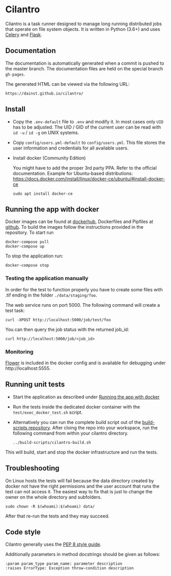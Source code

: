 # Cilantro

Cilantro is a task runner designed to manage long running distributed jobs that
operate on file system objects. It is written in Python (3.6+) and uses
[Celery](http://docs.celeryproject.org/) and [Flask](http://flask.pocoo.org/).

## Documentation

The documentation is automatically generated when a commit is pushed to the
master branch.
The documentation files are held on the special branch `gh-pages`.

The generated HTML can be viewed via the following URL:

    https://dainst.github.io/cilantro/

## Install

* Copy the `.env-default` file to `.env` and modify it. In most cases only
  `UID` has to be adjusted. The UID / GID of the current user can be read with
  `id -u` / `id -g` on UNIX systems.
  
* Copy `config/users.yml-default` to `config/users.yml`. This file stores the
  user information and credentials for all available users.

* Install docker (Community Edition)

    You might have to add the proper 3rd party PPA. Refer to the official
    documentation. Example for Ubuntu-based distributions:
    https://docs.docker.com/install/linux/docker-ce/ubuntu/#install-docker-ce

    `sudo apt install docker-ce`

## Running the app with docker
Docker images can be found at [dockerhub](https://hub.docker.com/u/dainst/),
Dockerfiles and Pipfiles at [github](https://github.com/dainst/cilantro-images).
To build the images follow the instructions provided in the repository.
To start run
    
    docker-compose pull
    docker-compose up

To stop the application run:

    docker-compose stop

### Testing the application manually

In order for the test to function properly you have to create some files with
.tif ending in the folder `./data/staging/foo`.

The web service runs on port 5000. The following command will create a test task:

    curl -XPOST http://localhost:5000/job/test/foo

You can then query the job status with the returned job_id:

    curl http://localhost:5000/job/<job_id>

### Monitoring

[Flower](https://flower.readthedocs.io/) is included in the docker config and
is available for debugging under http://localhost:5555.

## Running unit tests

* Start the application as described under [Running the app with docker
](https://github.com/dainst/cilantro#running-the-app-with-docker)

* Run the tests inside the dedicated docker container with the `test/exec_docker_test.sh` script.

*  Alternatively you can run the complete build script out of the
  [build-scripts repository](https://github.com/dainst/build-scripts/).
  After cloing the repo into your workspace, run the following command from within your cilantro directory.

    `../build-scripts/cilantro-build.sh`

This will build, start and stop the docker infrastructure and run the tests.

## Troubleshooting

On Linux hosts the tests will fail because the data directory created by
docker not have the right permissions and the user account that runs the test can not access it. The easiest way to fix that is just to change the owner on the whole directory and subfolders.

    sudo chown -R $(whoami):$(whoami) data/

After that re-run the tests and they may succeed.

## Code style

Cilantro generally uses the [PEP 8 style guide](https://www.python.org/dev/peps/pep-0008/).

Additionally parameters in method docstrings should be given as follows:

    :param param_type param_name: parameter description
    :raises ErrorType: Exception throw-condition description
